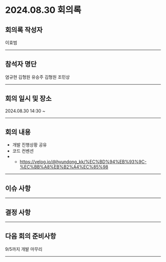 # 2024.08.30 회의록
## 회의록 작성자
이효범
***
## 참석자 명단
염규현
김형원
유승주
김형원
조민상
***
## 회의 일시 및 장소
2024.08.30 14:30 ~


***
## 회의 내용
- 개발 진행상황 공유
- 코드 컨벤션
- - https://velog.io/@hyundong_kk/%EC%BD%94%EB%93%9C-%EC%BB%A8%EB%B2%A4%EC%85%98

***
## 이슈 사항



***
## 결정 사항


***
## 다음 회의 준비사항
9/5까지 개발 마무리
  
***
